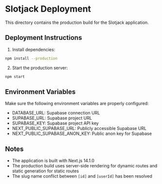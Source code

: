 # Slotjack Deployment

This directory contains the production build for the Slotjack application.

## Deployment Instructions

1. Install dependencies:
```bash
npm install --production
```

2. Start the production server:
```bash
npm start
```

## Environment Variables

Make sure the following environment variables are properly configured:
- DATABASE_URL: Supabase connection URL
- SUPABASE_URL: Supabase project URL
- SUPABASE_KEY: Supabase project API key
- NEXT_PUBLIC_SUPABASE_URL: Publicly accessible Supabase URL
- NEXT_PUBLIC_SUPABASE_ANON_KEY: Public anon key for Supabase

## Notes

- The application is built with Next.js 14.1.0
- The production build uses server-side rendering for dynamic routes and static generation for static routes
- The slug name conflict between `[id]` and `[userId]` has been resolved
